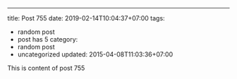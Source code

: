 ---
title: Post 755
date: 2019-02-14T10:04:37+07:00
tags:
  - random post
  - post has 5
category:
  - random post
  - uncategorized
updated: 2015-04-08T11:03:36+07:00

This is content of post 755